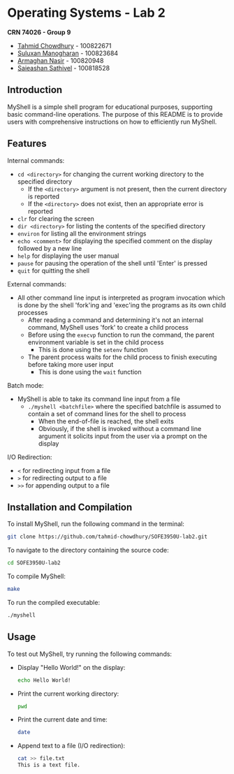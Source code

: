 # Operating Systems - Lab 2
**CRN 74026 - Group 9**
- [Tahmid Chowdhury](https://github.com/tahmid-chowdhury) - 100822671
- [Suluxan Manogharan](https://github.com/Suluseahawks) - 100823684
- [Armaghan Nasir](https://github.com/Armaghan180) - 100820948
- [Saieashan Sathivel](https://github.com/Saieashan1) - 100818528

## Introduction
MyShell is a simple shell program for educational purposes, supporting basic command-line operations. The purpose of this README is to provide users with comprehensive instructions on how to efficiently run MyShell.

## Features
Internal commands:
- `cd <directory>` for changing the current working directory to the specified directory
  - If the `<directory>` argument is not present, then the current directory is reported
  - If the `<directory>` does not exist, then an appropriate error is reported
- `clr` for clearing the screen
- `dir <directory>` for listing the contents of the specified directory
- `environ` for listing all the environment strings
- `echo <comment>` for displaying the specified comment on the display followed by a new line
- `help` for displaying the user manual
- `pause` for pausing the operation of the shell until 'Enter' is pressed
- `quit` for quitting the shell

External commands:
- All other command line input is interpreted as program invocation which is done by the shell 'fork'ing and 'exec'ing the programs as its own child processes
  - After reading a command and determining it's not an internal command, MyShell uses 'fork' to create a child process
  - Before using the `execvp` function to run the command, the parent environment variable is set in the child process
    - This is done using the `setenv` function
  - The parent process waits for the child process to finish executing before taking more user input
    - This is done using the `wait` function

Batch mode:
- MyShell is able to take its command line input from a file
  - `./myshell <batchfile>` where the specified batchfile is assumed to contain a set of command lines for the shell to process
    - When the end-of-file is reached, the shell exits
    - Obviously, if the shell is invoked without a command line argument it solicits input from the user via a prompt on the display
   
I/O Redirection:
- `<` for redirecting input from a file
- `>` for redirecting output to a file
- `>>` for appending output to a file

## Installation and Compilation
To install MyShell, run the following command in the terminal:
```bash
git clone https://github.com/tahmid-chowdhury/SOFE3950U-lab2.git
```

To navigate to the directory containing the source code:
```bash
cd SOFE3950U-lab2
```

To compile MyShell:
```bash
make
```

To run the compiled executable:
```bash
./myshell
```

## Usage
To test out MyShell, try running the following commands:

- Display "Hello World!" on the display:
  ```bash
  echo Hello World!
  ```
- Print the current working directory:
  ```bash
  pwd
  ```
- Print the current date and time:
  ```bash
  date
  ```
- Append text to a file (I/O redirection):
  ```bash
  cat >> file.txt
  This is a text file.
  ```
